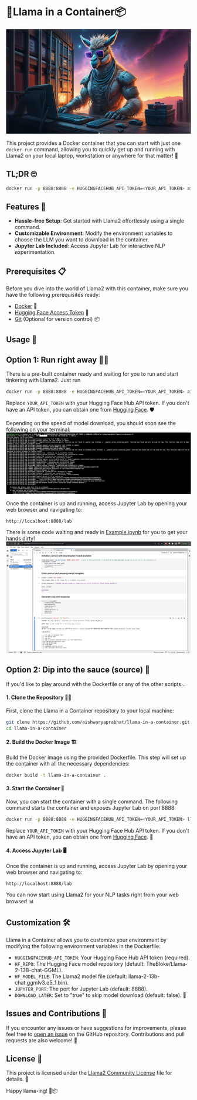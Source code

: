 # 🦙Llama in a Container📦
![](assets/llama.png)

This project provides a Docker container that you can start with just one `docker run` command, allowing you to quickly get up and running with Llama2 on your local laptop, workstation or anywhere for that matter! 🚀

## TL;DR 🙄 
```bash
docker run -p 8888:8888 -e HUGGINGFACEHUB_API_TOKEN=<YOUR_API_TOKEN> aishwaryaprabhat/llama-in-a-container:v1
```

## Features 🌟

- **Hassle-free Setup**: Get started with Llama2 effortlessly using a single command.
- **Customizable Environment**: Modify the environment variables to choose the LLM you want to download in the container.
- **Jupyter Lab Included**: Access Jupyter Lab for interactive NLP experimentation.

## Prerequisites 📋

Before you dive into the world of Llama2 with this container, make sure you have the following prerequisites ready:

- [Docker](https://www.docker.com/get-started) 🐳
- [Hugging Face Access Token](https://huggingface.co/docs/hub/security-tokens) 🔐
- [Git](https://git-scm.com/book/en/v2/Getting-Started-Installing-Git) (Optional for version control) 📦

## Usage 🚀

## Option 1: Run right away 🏃‍♂️ 
There is a pre-built container ready and waiting for you to run and start tinkering with Llama2. Just run

```bash
docker run -p 8888:8888 -e HUGGINGFACEHUB_API_TOKEN=<YOUR_API_TOKEN> aishwaryaprabhat/llama-in-a-container:v1
```

Replace `YOUR_API_TOKEN` with your Hugging Face Hub API token. If you don't have an API token, you can obtain one from [Hugging Face](https://huggingface.co/docs/hub/security-tokens). 🛡️

Depending on the speed of model download, you should soon see the following on your terminal:
![](assets/docker_command.png)

Once the container is up and running, access Jupyter Lab by opening your web browser and navigating to:

```
http://localhost:8888/lab
```
There is some code waiting and ready in [Example.ipynb](Example.ipynb) for you to get your hands dirty!
![](assets/notebook.png)
## Option 2: Dip into the sauce (source) 🥫
If you'd like to play around with the Dockerfile or any of the other scripts...

#### 1. Clone the Repository 🧑‍💻

First, clone the Llama in a Container repository to your local machine:

```bash
git clone https://github.com/aishwaryaprabhat/llama-in-a-container.git
cd llama-in-a-container
```

#### 2. Build the Docker Image 🏗️

Build the Docker image using the provided Dockerfile. This step will set up the container with all the necessary dependencies:

```bash
docker build -t llama-in-a-container .
```

#### 3. Start the Container 🚢

Now, you can start the container with a single command. The following command starts the container and exposes Jupyter Lab on port 8888:

```bash
docker run -p 8888:8888 -e HUGGINGFACEHUB_API_TOKEN=<YOUR_API_TOKEN> llama-in-a-container
```

Replace `YOUR_API_TOKEN` with your Hugging Face Hub API token. If you don't have an API token, you can obtain one from [Hugging Face](https://huggingface.co/docs/hub/security-tokens). 🔑

#### 4. Access Jupyter Lab 🖥️

Once the container is up and running, access Jupyter Lab by opening your web browser and navigating to:

```
http://localhost:8888/lab
```

You can now start using Llama2 for your NLP tasks right from your web browser! 📊

## Customization 🛠️

Llama in a Container allows you to customize your environment by modifying the following environment variables in the Dockerfile:

- `HUGGINGFACEHUB_API_TOKEN`: Your Hugging Face Hub API token (required).
- `HF_REPO`: The Hugging Face model repository (default: TheBloke/Llama-2-13B-chat-GGML).
- `HF_MODEL_FILE`: The Llama2 model file (default: llama-2-13b-chat.ggmlv3.q5_1.bin).
- `JUPYTER_PORT`: The port for Jupyter Lab (default: 8888).
- `DOWNLOAD_LATER`: Set to "true" to skip model download (default: false). 🔄

## Issues and Contributions 🤝

If you encounter any issues or have suggestions for improvements, please feel free to [open an issue](https://github.com/aishwaryaprabhat/llama-in-a-container/issues) on the GitHub repository. Contributions and pull requests are also welcome! 🙌

## License 📄

This project is licensed under the [Llama2 Community License](LICENSE) file for details. 📜

Happy llama-ing! 🦙📦